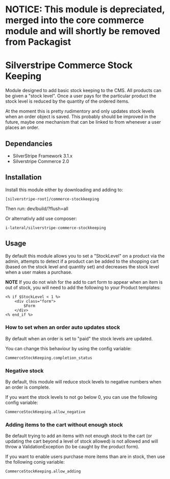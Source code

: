 # NOTICE: This module is depreciated, merged into the core commerce module and will shortly be removed from Packagist

Silverstripe Commerce Stock Keeping
===================================

Module designed to add basic stock keeping to the CMS. All products can
be given a "stock level". Once a user pays for the particular
product the stock level is reduced by the quantity of the ordered items. 

At the moment this is pretty rudimentory and only updates stock levels
when an order object is saved. This probably should be improved in the
future, maybe one mechanism that can be linked to from whenever a user
places an order. 

## Dependancies

* SilverStripe Framework 3.1.x
* Silverstripe Commerce 2.0

## Installation

Install this module either by downloading and adding to:

    [silverstripe-root]/commerce-stockkeeping

Then run: dev/build/?flush=all

Or alternativly add use composer:

    i-lateral/silverstripe-commerce-stockkeeping
    
## Usage

By default this module allows you to set a "StockLevel" on a product via
the admin, attempts to detect if a product can be added to the shopping
cart (based on the stock level and quantity set) and decreases the stock
level when a user makes a purchase.

**NOTE** If you do not wish for the add to cart form to appear when an
item is out of stock, you will need to add the following to your Product
templates:

    <% if $StockLevel < 1 %>
        <div class="form">
            $Form
        </div>
    <% end_if %>
    
### How to set when an order auto updates stock

By default when an order is set to "paid" the stock levels are updated.

You can change this behaviour by using the config variable:

    CommerceStockKeeping.completion_status

### Negative stock

By default, this module will reduce stock levels to negative numbers
when an order is complete.

If you want the stock levels to not go below 0, you can use the
following config variable:

    CommerceStockKeeping.allow_negative
    
### Adding items to the cart without enough stock

Be default trying to add an items with not enough stock to the cart
(or updating the cart beyond a level of stock allowed) is not allowed
and will throw a ValidationException (to be caught by the product form).

If you want to enable users purchase more items than are in stock, then
use the following conig variable:

    CommerceStockKeeping.allow_adding
